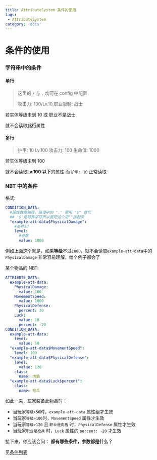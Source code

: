 ```yaml
---
title: AttributeSystem 条件的使用
tags:
 - AttributeSystem
category: 'docs'
---
```


# 条件的使用

### 字符串中的条件

#### 单行

> 这里的 `/` 与 `,` 均可在 config 中配置
>
> 攻击力: 100/Lv.10,职业限制: 战士

若实体等级未到 10 或 职业不是战士

就不会读取**此行**属性

#### 多行

> 护甲: 10
> Lv.100
> 攻击力: 100
> 生命值: 1000

若实体等级未到 100

就不会读取**Lv.100 以下**的属性
而 `护甲: 10` 正常读取

### NBT 中的条件

格式:

```yaml
CONDITION_DATA:
  #属性数据路径，路径中的 "." 要用 "$" 替代
  ## '$'是特殊字符所以要把这个用""括起来
  "example-att-data$PhysicalDamage":
    #条件id
    level:
      #参数
      value: 1000
```

例如上面这个就是，如果**等级**不过`1000`，就不会读取`example-att-data`中的`PhysicalDamage`
非常容易理解，给个例子都会了

某个物品的 NBT:

```yaml
ATTRIBUTE_DATA:
  example-att-data:
    PhysicalDamage:
      value: 100
    MovementSpeed:
      value: 1000
    PhysicalDefense:
      percent: 20
    Luck:
      value: 10
      percent: -20
CONDITION_DATA:
  example-att-data:
    level:
      value: 50
  "example-att-data$MovementSpeed":
    level: 100
  "example-att-data$PhysicalDefense":
    level:
      value: 120
    class:
      name: 肉盾
  "example-att-data$Luck$percent":
    class:
      name: 枪兵
```

如此一来，玩家装备此物品时：

- 当玩家`等级>50`时，`example-att-data` 属性组才生效
- 当玩家`等级>100`时，`MovementSpeed` 属性才生效
- 当玩家`等级>120` 且 `职业是肉盾` 时，`PhysicalDefense` 属性才生效
- 当玩家`职业是枪兵` 时，`Luck` 属性的 `percent: -20` 才生效

接下来，你应该会问： **都有哪些条件，参数都是什么？**

见[条件列表](https://list)
